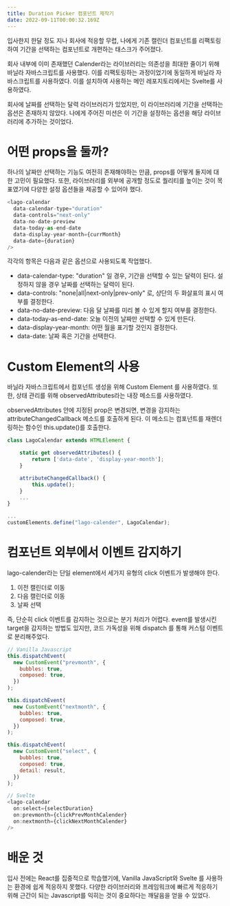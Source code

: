 ```yaml
---
title: Duration Picker 컴포넌트 제작기
date: 2022-09-11T00:00:32.169Z
---
```


입사한지 한달 정도 지나 회사에 적응할 무렵, 나에게 기존 캘린더 컴포넌트를 리팩토링하여 기간을 선택하는 컴포넌트로 개편하는 태스크가 주어졌다.

회사 내부에 이미 존재했던 Calender라는 라이브러리는 의존성을 최대한 줄이기 위해 바닐라 자바스크립트를 사용했다. 이를 리팩토링하는 과정이었기에 동일하게 바닐라 자바스크립트를 사용하였다. 이를 설치하여 사용하는 메인 레포지토리에서는 Svelte를 사용하였다.

회사에 날짜를 선택하는 달력 라이브러리가 있었지만, 이 라이브러리에 기간을 선택하는 옵션은 존재하지 않았다. 나에게 주어진 미션은 이 기간을 설정하는 옵션을 해당 라이브러리에 추가하는 것이었다.

# 어떤 props을 둘까?

하나의 날짜만 선택하는 기능도 여전히 존재해야하는 만큼, props를 어떻게 둘지에 대한 고민이 필요했다. 또한, 라이브러리를 외부에 공개할 정도로 퀄리티를 높이는 것이 목표였기에 다양한 설정 옵션들을 제공할 수 있어야 했다.

```js
<lago-calendar
  data-calendar-type="duration"
  data-controls="next-only"
  data-no-date-preview
  data-today-as-end-date
  data-display-year-month={currMonth}
  data-date={duration}
/>
```

각각의 항목은 다음과 같은 옵션으로 사용되도록 작업했다.

- data-calendar-type: "duration" 일 경우, 기간을 선택할 수 있는 달력이 된다. 설정하지 않을 경우 날짜를 선택하는 달력이 된다.
- data-controls: "none|all|next-only|prev-only" 로, 상단의 두 화살표의 표시 여부를 결정한다.
- data-no-date-preview: 다음 달 날짜를 미리 볼 수 있게 할지 여부를 결정한다.
- data-today-as-end-date: 오늘 이전의 날짜만 선택할 수 있게 만든다.
- data-display-year-month: 어떤 월을 표기할 것인지 결정한다.
- data-date: 날짜 혹은 기간을 선택한다.

# Custom Element의 사용

바닐라 자바스크립트에서 컴포넌트 생성을 위해 Custom Element 를 사용하였다. 또한, 상태 관리를 위해 observedAttributes라는 내장 메소드를 사용하였다.

observedAttributes 안에 지정된 prop은 변경되면, 변경을 감지하는 attributeChangedCallback 메소드를 호출하게 된다. 이 메소드는 컴포넌트를 재렌더링하는 함수인 this.update()를 호출한다.

```javascript
class LagoCalendar extends HTMLElement {

	static get observedAttributes() {
		return ['data-date', 'display-year-month'];
	}

	attributeChangedCallback() {
		this.update();
	}
	...
}

...
customElements.define("lago-calender", LagoCalendar);
```

# 컴포넌트 외부에서 이벤트 감지하기

lago-calender라는 단일 element에서 세가지 유형의 click 이벤트가 발생해야 한다.

1. 이전 캘린더로 이동
2. 다음 캘린더로 이동
3. 날짜 선택

즉, 단순히 click 이벤트를 감지하는 것으로는 분기 처리가 어렵다. event를 발생시킨 target을 감지하는 방법도 있지만, 코드 가독성을 위해 dispatch 를 통해 커스텀 이벤트로 분리해주었다.

```javascript
// Vanilla Javascript
this.dispatchEvent(
  new CustomEvent("prevmonth", {
    bubbles: true,
    composed: true,
  })
);

this.dispatchEvent(
  new CustomEvent("nextmonth", {
    bubbles: true,
    composed: true,
  })
);

this.dispatchEvent(
  new CustomEvent("select", {
    bubbles: true,
    composed: true,
    detail: result,
  })
);
```

```javascript
// Svelte
<lago-calendar
  on:select={selectDuration}
  on:prevmonth={clickPrevMonthCalender}
  on:nextmonth={clickNextMonthCalender}
/>
```

# 배운 것

입사 전에는 React를 집중적으로 학습했기에, Vanilla JavaScript와 Svelte 를 사용하는 환경에 쉽게 적응하지 못했다. 다양한 라이브러리와 프레임워크에 빠르게 적응하기 위해 근간이 되는 Javascript를 익히는 것이 중요하다는 깨달음을 얻을 수 있었다.
